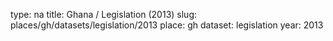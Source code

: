 type: na
title: Ghana / Legislation (2013)
slug: places/gh/datasets/legislation/2013
place: gh
dataset: legislation
year: 2013
